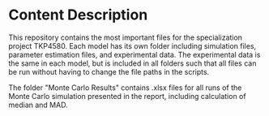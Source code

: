 # Content Description

This repository contains the most important files for the specialization project TKP4580.
Each model has its own folder including simulation files, parameter estimation files, and experimental data.
The experimental data is the same in each model, but is included in all folders such that all files can be run without having to change the file paths in the scripts.

The folder "Monte Carlo Results" contains .xlsx files for all runs of the Monte Carlo simulation presented in the report, including calculation of median and MAD.

